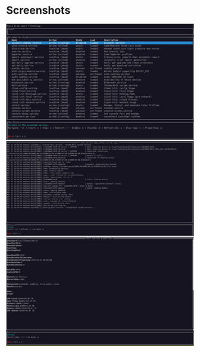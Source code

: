 # Screenshots

![screenshot1](../assets/screeshot1.png)
![screenshot2](../assets/screeshot2.png)
![screenshot3](../assets/screenshot_properties.png)
